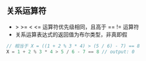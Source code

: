 ## 关系运算符

- \> \>= < <= 运算符优先级相同，且高于 == != 运算符
- 关系运算表达式的返回值为布尔类型，非真即假

```c++
// 相当于 X = ((1 + 2 % 3 * 4) > (5 / 6) - 7) == 8
X = 1 + 2 % 3 * 4 > 5 / 6 - 7 == 8 // output: 0
```
